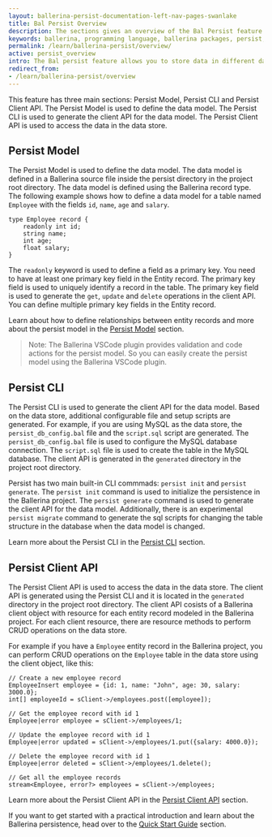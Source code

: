 ```yaml
---
layout: ballerina-persist-documentation-left-nav-pages-swanlake
title: Bal Persist Overview
description: The sections gives an overview of the Bal Persist feature.
keywords: ballerina, programming language, ballerina packages, persist, persist model, persist cli, persist client api
permalink: /learn/ballerina-persist/overview/
active: persist_overview
intro: The Bal persist feature allows you to store data in different data stores and retrieve them when needed. A data store can be a database, a in-memory cache, or a file system. Ballerina supports the following data stores: In-memory table, MySQL, Google Sheets. The important point is you can use the same syntax to access data in all these data stores. So you don't need to learn different syntaxes to access data in different data stores.
redirect_from:
- /learn/ballerina-persist/overview
---
```


This feature has three main sections: Persist Model, Persist CLI and Persist Client API. The Persist Model is used to define the data model. The Persist CLI is used to generate the client API for the data model. The Persist Client API is used to access the data in the data store.

## Persist Model

The Persist Model is used to define the data model. The data model is defined in a Ballerina source file inside the persist directory in the project root directory. The data model is defined using the Ballerina record type. The following example shows how to define a data model for a table named `Employee` with the fields `id`, `name`, `age` and `salary`.

```ballerina
type Employee record {
    readonly int id;
    string name;
    int age;
    float salary;
}
```

The `readonly` keyword is used to define a field as a primary key. You need to have at least one primary key field in the Entity record. The primary key field is used to uniquely identify a record in the table. The primary key field is used to generate the `get`, `update` and `delete` operations in the client API. You can define multiple primary key fields in the Entity record.

Learn about how to define relationships between entity records and more about the persist model in the [Persist Model](persist-model.md) section.

> Note: The Ballerina VSCode plugin provides validation and code actions for the persist model. So you can easily create the persist model using the Ballerina VSCode plugin.

## Persist CLI

The Persist CLI is used to generate the client API for the data model. Based on the data store, additional configurable file and setup scripts are generated. For example, if you are using MySQL as the data store, the `persist_db_config.bal` file and the `script.sql` script are generated. The `persist_db_config.bal` file is used to configure the MySQL database connection. The `script.sql` file is used to create the table in the MySQL database. The client API is generated in the `generated` directory in the project root directory.

Persist has two main built-in CLI commmads: `persist init` and `persist generate`. The `persist init` command is used to initialize the persistence in the Ballerina project. The `persist generate` command is used to generate the client API for the data model. Additionally, there is an experimental `persist migrate` command to generate the sql scripts for changing the table structure in the database when the data model is changed.

Learn more about the Persist CLI in the [Persist CLI](persist-cli.md) section.

## Persist Client API

The Persist Client API is used to access the data in the data store. The client API is generated using the Persist CLI and it is located in the `generated` directory in the project root directory. The client API cosists of a Ballerina client object with resource for each entity record modeled in the Ballerina project. For each client resource, there are resource methods to perform CRUD operations on the data store.

For example if you have a `Employee` entity record in the Ballerina project, you can perform CRUD operations on the `Employee` table in the data store using the client object, like this:

```ballerina
// Create a new employee record
EmployeeInsert employee = {id: 1, name: "John", age: 30, salary: 3000.0};
int[] employeeId = sClient->/employees.post([employee]);

// Get the employee record with id 1
Employee|error employee = sClient->/employees/1;

// Update the employee record with id 1
Employee|error updated = sClient->/employees/1.put({salary: 4000.0});

// Delete the employee record with id 1
Employee|error deleted = sClient->/employees/1.delete();

// Get all the employee records
stream<Employee, error?> employees = sClient->/employees;
```

Learn more about the Persist Client API in the [Persist Client API](persist-client-api.md) section.

If you want to get started with a practical introduction and learn about the Ballerina persistence, head over to the [Quick Start Guide](quick-tour.md) section.